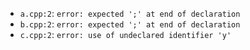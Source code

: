 - `a.cpp:2`: `error: expected ';' at end of declaration`
- `b.cpp:2`: `error: expected ';' at end of declaration`
- `c.cpp:2`: `error: use of undeclared identifier 'y'`
